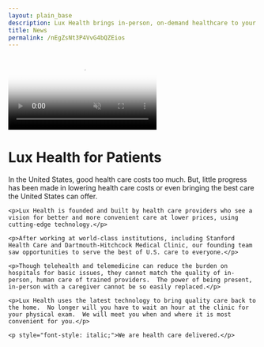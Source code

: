 ```yaml
---
layout: plain_base
description: Lux Health brings in-person, on-demand healthcare to your home, work, or vacation.
title: News
permalink: /nEgZsNt3P4VvG4bQZEios
---
```

<div class="video-container-full-width-mobile">
    <video class="lazy" autoplay muted loop playsinline layout="fill" poster="{{ base_url }}/assets/img/child-during-lux-visit-with-blood-pressure-cuff.jpg">
        <source type="video/mp4" data-src="{{ base_url }}/assets/vid/lux-house-call-for-all-ages.mp4?alt=media&v=1" />
    </video>
</div>

<main class="master-container-1600">
    <h1>Lux Health for Patients</h1>
    <p>In the United States, good health care costs too much.  But, little progress has been made in lowering health care costs or even bringing the best care the United States can offer.</p>

    <p>Lux Health is founded and built by health care providers who see a vision for better and more convenient care at lower prices, using cutting-edge technology.</p>

    <p>After working at world-class institutions, including Stanford Health Care and Dartmouth-Hitchcock Medical Clinic, our founding team saw opportunities to serve the best of U.S. care to everyone.</p>

    <p>Though telehealth and telemedicine can reduce the burden on hospitals for basic issues, they cannot match the quality of in-person, human care of trained providers.  The power of being present, in-person with a caregiver cannot be so easily replaced.</p>

    <p>Lux Health uses the latest technology to bring quality care back to the home.  No longer will you have to wait an hour at the clinic for your physical exam.  We will meet you when and where it is most convenient for you.</p>

    <p style="font-style: italic;">We are health care delivered.</p>
</main>